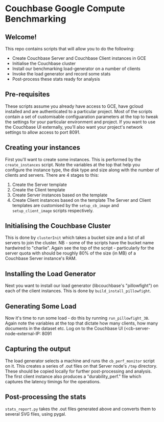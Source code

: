 # Couchbase Google Compute Benchmarking

## Welcome! 
This repo contains scripts that will allow you to do the following:
* Create Couchbase Server and Couchbase Client instances in GCE
* Initialise the Couchbase cluster
* Install our benchmarking load-generator on a number of clients
* Invoke the load generator and record some stats
* Post-process these stats ready for analysis

## Pre-requisites
These scripts assume you already have access to GCE, have gcloud installed and are authenticated to a particular project. Most of the scripts contain a set of customisable configuaration parameters at the top to tweak the settings for your particular environment and project.
If you want to use the Couchbase UI externally, you'll also want your project's network settings to allow access to port 8091.

## Creating your instances
First you'll want to create some instances. This is performed by the `create_instances` script. Note the variables at the top that help you configure the instance type, the disk type and size along with the number of clients and servers. There are 4 stages to this:
1. Create the Server template 
2. Create the Client template
3. Create Server instances based on the template
4. Create Client instances based on the template
The Server and Client templates are customised by the `setup_cb_image` and `setup_client_image` scripts respectively.

## Initialising the Couchbase Cluster
This is done by `clusterInit` which takes a bucket size and a list of all servers to join the cluster. NB - some of the scripts have the bucket name hardwired to "charlie". Again see the top of the script - particularly for the server quota with should be roughly 80% of the size (in MB) of a Couchbase Server instance's RAM.

## Installing the Load Generator
Next you want to install our load generator (libcouchbase's "pillowfight") on each of the client instances. This is done by `build_install_pillowfight`.

## Generating Some Load
Now it's time to run some load - do this by running `run_pillowfight_3B`. Again note the variables at the top that dictate how many clients, how many documents in the dataset etc.
Log on to the Couchbase UI (<cb-server-node-external-IP: 8091

## Capturing the output
The load generator selects a machine and runs the `cb_perf_monitor` script on it. This creates a series of .out files on that Server node's `/tmp` directory. These should be copied locally for further post-processing and analysis. The first client instance also produces a "durability_perf.<pid>" file which captures the latency timings for the operations.

## Post-processing the stats
`stats_report.py` takes the .out files generated above and converts them to several SVG files, using pygal. 
